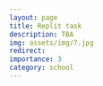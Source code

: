 ```yaml
---
layout: page
title: Replit task
description: TBA
img: assets/img/7.jpg
redirect: 
importance: 3
category: school
---
```


